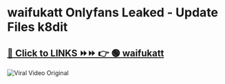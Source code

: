 
 # waifukatt Onlyfans Leaked - Update Files k8dit

## <h2><a href="https://clipsfans.com/waifukatt&ref=git">🔗 Click to LINKS ⏩⏩ 👉 🟢 waifukatt </a></h2>

<a href="https://clipsfans.com/waifukatt&ref=git" rel="nofollow" data-target="animated-image.originalLink"><img src="https://i.ibb.co.com/xMMVF88/686577567.gif" alt="Viral Video Original" style="max-width: 100%; display: inline-block;" data-target="animated-image.originalImage"></a>

